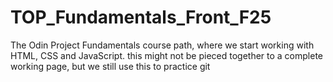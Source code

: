 # TOP_Fundamentals_Front_F25
The Odin Project Fundamentals course path, where we start working with HTML, CSS and JavaScript. this might not be pieced together to a complete working page, but we still use this to practice git
